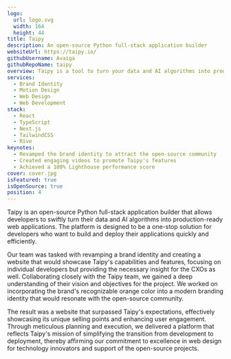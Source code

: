 ```yaml
---
logo:
  url: logo.svg
  width: 164
  height: 44
title: Taipy
description: An open-source Python full-stack application builder
websiteUrl: https://taipy.io/
githubUsername: Avaiga
githubRepoName: taipy
overview: Taipy is a tool to turn your data and AI algorithms into production-ready web applications in no time, facilitating your application's front-end and back-end development with integrated services.
services:
  - Brand Identity
  - Motion Design
  - Web Design
  - Web Development
stack:
  - React
  - TypeScript
  - Next.js
  - TailwindCSS
  - Rive
keynotes:
  - Revamped the brand identity to attract the open-source community
  - Created engaging videos to promote Taipy's features
  - Achieved a 100% Lighthouse performance score
cover: cover.jpg
isFeatured: true
isOpenSource: true
position: 4
---
```


Taipy is an open-source Python full-stack application builder that allows developers to swiftly turn their data and AI algorithms into production-ready web applications. The platform is designed to be a one-stop solution for developers who want to build and deploy their applications quickly and efficiently.

Our team was tasked with revamping a brand identity and creating a website that would showcase Taipy's capabilities and features, focusing on individual developers but providing the necessary insight for the CXOs as well. Collaborating closely with the Taipy team, we gained a deep understanding of their vision and objectives for the project. We worked on incorporating the brand's recognizable orange color into a modern branding identity that would resonate with the open-source community.

The result was a website that surpassed Taipy's expectations, effectively showcasing its unique selling points and enhancing user engagement. Through meticulous planning and execution, we delivered a platform that reflects Taipy's mission of simplifying the transition from development to deployment, thereby affirming our commitment to excellence in web design for technology innovators and support of the open-source projects.
